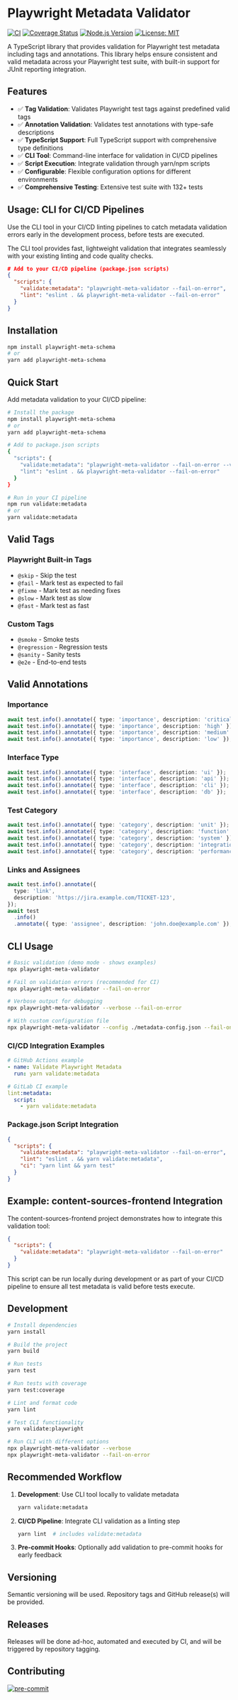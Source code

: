 # Playwright Metadata Validator

[![CI](https://github.com/RedHatQE/playwright-meta-schema/actions/workflows/ci.yml/badge.svg?branch=main)](https://github.com/RedHatQE/playwright-meta-schema/actions/workflows/ci.yml)
[![Coverage Status](https://img.shields.io/codecov/c/github/RedHatQE/playwright-meta-schema/main.svg)](https://codecov.io/gh/RedHatQE/playwright-meta-schema)
[![Node.js Version](https://img.shields.io/node/v/playwright-meta-schema.svg)](https://nodejs.org/)
[![License: MIT](https://img.shields.io/badge/License-MIT-yellow.svg)](https://opensource.org/licenses/MIT)

A TypeScript library that provides validation for Playwright test metadata including tags and annotations. This library helps ensure consistent and valid metadata across your Playwright test suite, with built-in support for JUnit reporting integration.

## Features

- ✅ **Tag Validation**: Validates Playwright test tags against predefined valid tags
- ✅ **Annotation Validation**: Validates test annotations with type-safe descriptions
- ✅ **TypeScript Support**: Full TypeScript support with comprehensive type definitions
- ✅ **CLI Tool**: Command-line interface for validation in CI/CD pipelines
- ✅ **Script Execution**: Integrate validation through yarn/npm scripts
- ✅ **Configurable**: Flexible configuration options for different environments
- ✅ **Comprehensive Testing**: Extensive test suite with 132+ tests

## Usage: CLI for CI/CD Pipelines

Use the CLI tool in your CI/CD linting pipelines to catch metadata validation errors early in the development process, before tests are executed.

The CLI tool provides fast, lightweight validation that integrates seamlessly with your existing linting and code quality checks.

```json
# Add to your CI/CD pipeline (package.json scripts)
{
  "scripts": {
    "validate:metadata": "playwright-meta-validator --fail-on-error",
    "lint": "eslint . && playwright-meta-validator --fail-on-error"
  }
}
```

## Installation

```bash
npm install playwright-meta-schema
# or
yarn add playwright-meta-schema
```

## Quick Start

Add metadata validation to your CI/CD pipeline:

```bash
# Install the package
npm install playwright-meta-schema
# or
yarn add playwright-meta-schema

# Add to package.json scripts
{
  "scripts": {
    "validate:metadata": "playwright-meta-validator --fail-on-error --verbose",
    "lint": "eslint . && playwright-meta-validator --fail-on-error"
  }
}

# Run in your CI pipeline
npm run validate:metadata
# or
yarn validate:metadata
```

## Valid Tags

### Playwright Built-in Tags

- `@skip` - Skip the test
- `@fail` - Mark test as expected to fail
- `@fixme` - Mark test as needing fixes
- `@slow` - Mark test as slow
- `@fast` - Mark test as fast

### Custom Tags

- `@smoke` - Smoke tests
- `@regression` - Regression tests
- `@sanity` - Sanity tests
- `@e2e` - End-to-end tests

## Valid Annotations

### Importance

```typescript
await test.info().annotate({ type: 'importance', description: 'critical' });
await test.info().annotate({ type: 'importance', description: 'high' });
await test.info().annotate({ type: 'importance', description: 'medium' });
await test.info().annotate({ type: 'importance', description: 'low' });
```

### Interface Type

```typescript
await test.info().annotate({ type: 'interface', description: 'ui' });
await test.info().annotate({ type: 'interface', description: 'api' });
await test.info().annotate({ type: 'interface', description: 'cli' });
await test.info().annotate({ type: 'interface', description: 'db' });
```

### Test Category

```typescript
await test.info().annotate({ type: 'category', description: 'unit' });
await test.info().annotate({ type: 'category', description: 'function' });
await test.info().annotate({ type: 'category', description: 'system' });
await test.info().annotate({ type: 'category', description: 'integration' });
await test.info().annotate({ type: 'category', description: 'performance' });
```

### Links and Assignees

```typescript
await test.info().annotate({
  type: 'link',
  description: 'https://jira.example.com/TICKET-123',
});
await test
  .info()
  .annotate({ type: 'assignee', description: 'john.doe@example.com' });
```

## CLI Usage

```bash
# Basic validation (demo mode - shows examples)
npx playwright-meta-validator

# Fail on validation errors (recommended for CI)
npx playwright-meta-validator --fail-on-error

# Verbose output for debugging
npx playwright-meta-validator --verbose --fail-on-error

# With custom configuration file
npx playwright-meta-validator --config ./metadata-config.json --fail-on-error
```

### CI/CD Integration Examples

```yaml
# GitHub Actions example
- name: Validate Playwright Metadata
  run: yarn validate:metadata

# GitLab CI example
lint:metadata:
  script:
    - yarn validate:metadata
```

### Package.json Script Integration

```json
{
  "scripts": {
    "validate:metadata": "playwright-meta-validator --fail-on-error",
    "lint": "eslint . && yarn validate:metadata",
    "ci": "yarn lint && yarn test"
  }
}
```

## Example: content-sources-frontend Integration

The content-sources-frontend project demonstrates how to integrate this validation tool:

```json
{
  "scripts": {
    "validate:metadata": "playwright-meta-validator --fail-on-error"
  }
}
```

This script can be run locally during development or as part of your CI/CD pipeline to ensure all test metadata is valid before tests execute.

## Development

```bash
# Install dependencies
yarn install

# Build the project
yarn build

# Run tests
yarn test

# Run tests with coverage
yarn test:coverage

# Lint and format code
yarn lint

# Test CLI functionality
yarn validate:playwright

# Run CLI with different options
npx playwright-meta-validator --verbose
npx playwright-meta-validator --fail-on-error
```

## Recommended Workflow

1. **Development**: Use CLI tool locally to validate metadata
   ```bash
   yarn validate:metadata
   ```

2. **CI/CD Pipeline**: Integrate CLI validation as a linting step
   ```bash
   yarn lint  # includes validate:metadata
   ```

3. **Pre-commit Hooks**: Optionally add validation to pre-commit hooks for early feedback

## Versioning

Semantic versioning will be used. Repository tags and GitHub release(s) will be provided.

## Releases

Releases will be done ad-hoc, automated and executed by CI, and will be triggered by repository tagging.

## Contributing

[![pre-commit](https://img.shields.io/badge/pre--commit-enabled-brightgreen?logo=pre-commit)](https://github.com/pre-commit/pre-commit)
